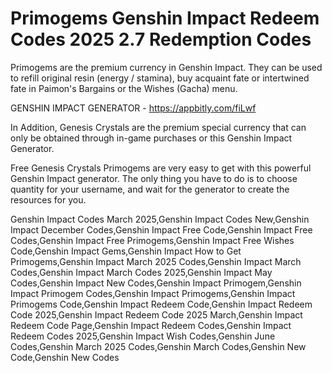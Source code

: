 # Primogems Genshin Impact Redeem Codes 2025 2.7 Redemption Codes

Primogems are the premium currency in Genshin Impact. They can be used to refill original resin (energy / stamina), buy acquaint fate or intertwined fate in Paimon's Bargains or the Wishes (Gacha) menu.

GENSHIN IMPACT GENERATOR - https://appbitly.com/fiLwf

In Addition, Genesis Crystals are the premium special currency that can only be obtained through in-game purchases or this Genshin Impact Generator.

Free Genesis Crystals Primogems are very easy to get with this powerful Genshin Impact generator. The only thing you have to do is to choose quantity for your username, and wait for the generator to create the resources for you.

Genshin Impact Codes March 2025,Genshin Impact Codes New,Genshin Impact December Codes,Genshin Impact Free Code,Genshin Impact Free Codes,Genshin Impact Free Primogems,Genshin Impact Free Wishes Code,Genshin Impact Gems,Genshin Impact How to Get Primogems,Genshin Impact March 2025 Codes,Genshin Impact March Codes,Genshin Impact March Codes 2025,Genshin Impact May Codes,Genshin Impact New Codes,Genshin Impact Primogem,Genshin Impact Primogem Codes,Genshin Impact Primogems,Genshin Impact Primogems Code,Genshin Impact Redeem Code,Genshin Impact Redeem Code 2025,Genshin Impact Redeem Code 2025 March,Genshin Impact Redeem Code Page,Genshin Impact Redeem Codes,Genshin Impact Redeem Codes 2025,Genshin Impact Wish Codes,Genshin June Codes,Genshin March 2025 Codes,Genshin March Codes,Genshin New Code,Genshin New Codes


